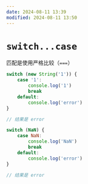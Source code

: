 ```yaml
---
date: 2024-08-11 13:39
modified: 2024-08-11 13:50
---
```


# `switch...case`

匹配是使用严格比较（`===`）

```js
switch (new String('1')) {
	case '1':
		console.log('1')
		break
	default:
		console.log('error')
}

// 结果是 error
```

```js
switch (NaN) {
	case NaN:
		console.log('NaN')
		break
	default:
		console.log('error')
}

// 结果是 error
```